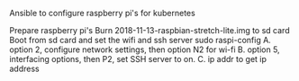 
Ansible to configure raspberry pi's for kubernetes

Prepare raspberry pi's
Burn 2018-11-13-raspbian-stretch-lite.img to sd card
Boot from sd card and set the wifi and ssh server
  sudo raspi-config
	A. option 2, configure network settings, then option N2 for wi-fi
	B. option 5, interfacing options, then P2, set SSH server to on.
	C. ip addr to get ip address
